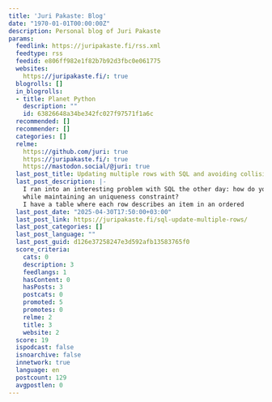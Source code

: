 ```yaml
---
title: 'Juri Pakaste: Blog'
date: "1970-01-01T00:00:00Z"
description: Personal blog of Juri Pakaste
params:
  feedlink: https://juripakaste.fi/rss.xml
  feedtype: rss
  feedid: e806ff982e1f82b7b92d3fbc0e061775
  websites:
    https://juripakaste.fi/: true
  blogrolls: []
  in_blogrolls:
  - title: Planet Python
    description: ""
    id: 63826648a34be342fc027f97571f1a6c
  recommended: []
  recommender: []
  categories: []
  relme:
    https://github.com/juri: true
    https://juripakaste.fi/: true
    https://mastodon.social/@juri: true
  last_post_title: Updating multiple rows with SQL and avoiding collisions
  last_post_description: |-
    I ran into an interesting problem with SQL the other day: how do you update multiple rows
    while maintaining an uniqueness constraint?
    I have a table where each row describes an item in an ordered
  last_post_date: "2025-04-30T17:50:00+03:00"
  last_post_link: https://juripakaste.fi/sql-update-multiple-rows/
  last_post_categories: []
  last_post_language: ""
  last_post_guid: d126e37258247e3d592afb13583765f0
  score_criteria:
    cats: 0
    description: 3
    feedlangs: 1
    hasContent: 0
    hasPosts: 3
    postcats: 0
    promoted: 5
    promotes: 0
    relme: 2
    title: 3
    website: 2
  score: 19
  ispodcast: false
  isnoarchive: false
  innetwork: true
  language: en
  postcount: 129
  avgpostlen: 0
---
```

